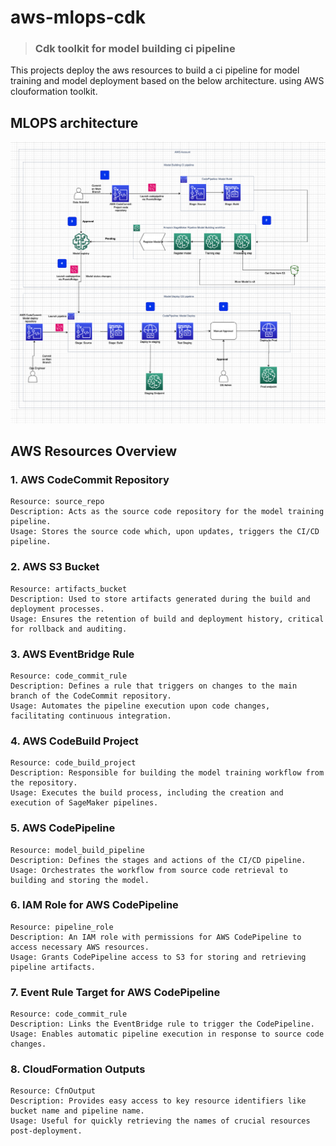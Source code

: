 
# aws-mlops-cdk
> ### Cdk toolkit for model building ci pipeline

This projects deploy the aws resources to build a ci pipeline for model training and model deployment based on the below architecture.
using AWS clouformation toolkit.

## MLOPS architecture
![MLOPS Architecture](./design/arch.png)

## AWS Resources Overview
### 1. AWS CodeCommit Repository
    Resource: source_repo
    Description: Acts as the source code repository for the model training pipeline.
    Usage: Stores the source code which, upon updates, triggers the CI/CD pipeline.
### 2. AWS S3 Bucket
    Resource: artifacts_bucket
    Description: Used to store artifacts generated during the build and deployment processes.
    Usage: Ensures the retention of build and deployment history, critical for rollback and auditing.
### 3. AWS EventBridge Rule
    Resource: code_commit_rule
    Description: Defines a rule that triggers on changes to the main branch of the CodeCommit repository.
    Usage: Automates the pipeline execution upon code changes, facilitating continuous integration.
### 4. AWS CodeBuild Project
    Resource: code_build_project
    Description: Responsible for building the model training workflow from the repository.
    Usage: Executes the build process, including the creation and execution of SageMaker pipelines.
### 5. AWS CodePipeline
    Resource: model_build_pipeline
    Description: Defines the stages and actions of the CI/CD pipeline.
    Usage: Orchestrates the workflow from source code retrieval to building and storing the model.
### 6. IAM Role for AWS CodePipeline
    Resource: pipeline_role
    Description: An IAM role with permissions for AWS CodePipeline to access necessary AWS resources.
    Usage: Grants CodePipeline access to S3 for storing and retrieving pipeline artifacts.
### 7. Event Rule Target for AWS CodePipeline
    Resource: code_commit_rule
    Description: Links the EventBridge rule to trigger the CodePipeline.
    Usage: Enables automatic pipeline execution in response to source code changes.
### 8. CloudFormation Outputs
    Resource: CfnOutput
    Description: Provides easy access to key resource identifiers like bucket name and pipeline name.
    Usage: Useful for quickly retrieving the names of crucial resources post-deployment.